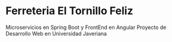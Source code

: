 # Ferreteria El Tornillo Feliz
Microservicios en Spring Boot y FrontEnd en Angular
Proyecto de Desarrollo Web en Universidad Javeriana
